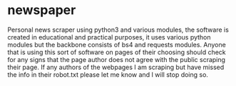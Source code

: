 # newspaper
Personal news scraper using python3 and various modules, the software is created in educational and practical purposes, it uses various python modules but the backbone consists of bs4 and requests modules. Anyone that is using this sort of software on pages of their choosing should check for any signs that the page author does not agree with the public scraping their page.
If any authors of the webpages I am scraping but have missed the info in their robot.txt please let me know and I will stop doing so.
